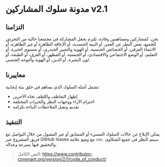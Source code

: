 
# مدونة سلوك المشاركين v2.1

## التزامنا
نحن، كمشاركين ومساهمين وقادة، نلتزم بجعل المشاركة في مجتمعنا خالية من التحرش للجميع، بغض النظر عن العمر، أو البنية الجسدية، أو الإعاقة الظاهرة أو غير الظاهرة، أو الانتماء العرقي، أو الخصائص الجنسية، أو الهوية والتعبير الجندري، أو مستوى الخبرة، أو التعليم، أو الوضع الاجتماعي والاقتصادي، أو الجنسية، أو المظهر، أو العرق، أو الطبقة، أو لون البشرة، أو الدين، أو الهوية والتوجه الجنسي.

## معاييرنا
تشمل أمثلة السلوك الذي يساهم في خلق بيئة إيجابية:
- إظهار التعاطف واللطف تجاه الآخرين
- احترام الآراء ووجهات النظر والخبرات المختلفة
- تقديم وتقبل الملاحظات البناءة بكرامة

## التنفيذ
يمكن الإبلاغ عن حالات السلوك المسيء أو المضايق أو غير المقبول من خلال التواصل مع فريق المشروع عبر GitHub Issues مع وضع علامة `coc`. سيتم النظر في جميع الشكاوى والتحقيق فيها بسرعة وعدالة.

> النص الكامل: https://www.contributor-covenant.org/version/2/1/code_of_conduct/
